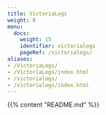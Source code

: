 ```yaml
---
title: VictoriaLogs
weight: 0
menu:
  docs:
    weight: 15
    identifier: victorialogs
    pageRef: /victorialogs/
aliases:
- /VictoriaLogs/
- /VictoriaLogs/index.html
- /victorialogs/
- /victorialogs/index.html
---
```

{{% content "README.md" %}}
